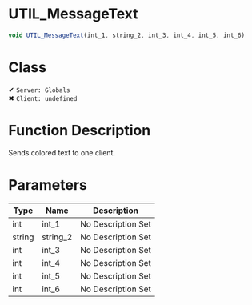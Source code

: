 # UTIL_MessageText
```js	
void UTIL_MessageText(int_1, string_2, int_3, int_4, int_5, int_6)
```
# Class
✔ `Server: Globals`  
✖ `Client: undefined`  

# Function Description
Sends colored text to one client.
# Parameters
Type|Name|Description
--|--|--
int|int_1|No Description Set
string|string_2|No Description Set
int|int_3|No Description Set
int|int_4|No Description Set
int|int_5|No Description Set
int|int_6|No Description Set
